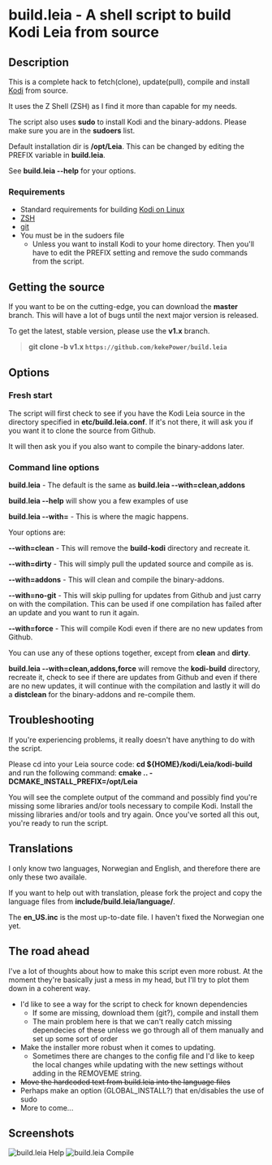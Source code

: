 # build.leia - A shell script to build Kodi Leia from source

## Description
This is a complete hack to fetch(clone), update(pull), compile and install [Kodi](https://github.com/xbmc/xbmc) from source.

It uses the Z Shell (ZSH) as I find it more than capable for my needs.

The script also uses **sudo** to install Kodi and the binary-addons. Please make sure you are in the **sudoers** list.

Default installation dir is **/opt/Leia**. This can be changed by editing the PREFIX variable in **build.leia**.

See **build.leia --help** for your options.

### Requirements

* Standard requirements for building [Kodi on Linux](https://github.com/xbmc/xbmc/blob/master/docs/README.linux)
* [ZSH](http://www.zsh.org/)
* [git](https://github.com/git/git)
* You must be in the sudoers file
	* Unless you want to install Kodi to your home directory. Then you'll have to edit the PREFIX setting and remove the sudo commands from the script.

## Getting the source

If you want to be on the cutting-edge, you can download the **master** branch. This will have a lot of bugs until the next major version is released.

To get the latest, stable version, please use the **v1.x** branch.

> **git clone -b v1.x `https://github.com/kekePower/build.leia`**

## Options

### Fresh start

The script will first check to see if you have the Kodi Leia source in the directory specified in **etc/build.leia.conf**. If it's not there, it will ask you if you want it to clone the source from Github.

It will then ask you if you also want to compile the binary-addons later.

### Command line options

**build.leia** - The default is the same as **build.leia --with=clean,addons**

**build.leia --help** will show you a few examples of use

**build.leia --with=** - This is where the magic happens.

Your options are:

**--with=clean** - This will remove the **build-kodi** directory and recreate it.

**--with=dirty** - This will simply pull the updated source and compile as is.

**--with=addons** - This will clean and compile the binary-addons.

**--with=no-git** - This will skip pulling for updates from Github and just carry on with the compilation. This can be used if one compilation has failed after an update and you want to run it again.

**--with=force** - This will compile Kodi even if there are no new updates from Github.

You can use any of these options together, except from **clean** and **dirty**.

**build.leia --with=clean,addons,force** will remove the **kodi-build** directory, recreate it, check to see if there are updates from Github and even if there are no new updates, it will continue with the compilation and lastly it will do a **distclean** for the binary-addons and re-compile them.

## Troubleshooting

If you're experiencing problems, it really doesn't have anything to do with the script.

Please cd into your Leia source code: **cd ${HOME}/kodi/Leia/kodi-build** and run the following command: **cmake .. -DCMAKE_INSTALL_PREFIX=/opt/Leia**

You will see the complete output of the command and possibly find you're missing some libraries and/or tools necessary to compile Kodi. Install the missing libraries and/or tools and try again. Once you've sorted all this out, you're ready to run the script.

## Translations

I only know two languages, Norwegian and English, and therefore there are only these two availale.

If you want to help out with translation, please fork the project and copy the language files from **include/build.leia/language/**.

The **en_US.inc** is the most up-to-date file. I haven't fixed the Norwegian one yet.

## The road ahead

I've a lot of thoughts about how to make this script even more robust. At the moment they're basically just a mess in my head, but I'll try to plot them down in a coherent way.

* I'd like to see a way for the script to check for known dependencies
	* If some are missing, download them (git?), compile and install them
	* The main problem here is that we can't really catch missing dependecies of these unless we go through all of them manually and set up some sort of order
* Make the installer more robust when it comes to updating.
	* Sometimes there are changes to the config file and I'd like to keep the local changes while updating with the new settings without adding in the REMOVEME string.
* ~~Move the hardcoded text from build.leia into the language files~~
* Perhaps make an option (GLOBAL_INSTALL?) that en/disables the use of sudo
* More to come...

## Screenshots

![build.leia Help](https://dl.dropboxusercontent.com/u/15356427/build.leia.help.png)
![build.leia Compile](https://dl.dropboxusercontent.com/u/15356427/build.leia.compile.png)
